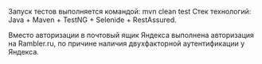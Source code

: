 Запуск тестов выполняется командой: mvn clean test
Cтек технологий: Java + Maven + TestNG + Selenide + RestAssured. 

Вместо авторизации в почтовый ящик Яндекса выполнена авторизация на Rambler.ru, по причине наличия двухфакторной аутентификации у Яндекса. 